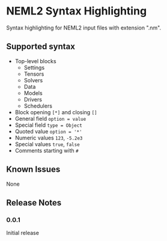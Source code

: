 # NEML2 Syntax Highlighting

Syntax highlighting for NEML2 input files with extension ".nm".

## Supported syntax

- Top-level blocks
  - Settings
  - Tensors
  - Solvers
  - Data
  - Models
  - Drivers
  - Schedulers
- Block opening `[*]` and closing `[]`
- General field `option = value`
- Special field `type = Object`
- Quoted value `option = '*'`
- Numeric values `123`, `-5.2e3`
- Special values `true`, `false`
- Comments starting with `#`

## Known Issues

None

## Release Notes

### 0.0.1

Initial release
